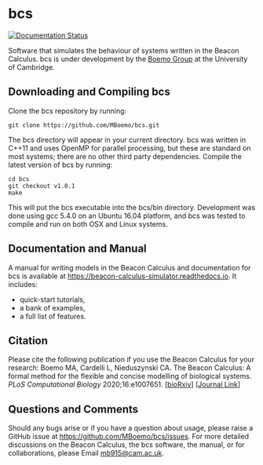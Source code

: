 # bcs
[![Documentation Status](https://readthedocs.org/projects/beacon-calculus-simulator/badge/?version=latest)](https://beacon-calculus-simulator.readthedocs.io/en/latest/?badge=latest)

Software that simulates the behaviour of systems written in the Beacon Calculus.  bcs is under development by the [Boemo Group](https://www.boemogroup.org/) at the University of Cambridge.

## Downloading and Compiling bcs
Clone the bcs repository by running:
```shell
git clone https://github.com/MBoemo/bcs.git
```
The bcs directory will appear in your current directory.  bcs was written in C++11 and uses OpenMP for parallel processing, but these are standard on most systems; there are no other third party dependencies.  Compile the latest version of bcs by running:
```shell
cd bcs
git checkout v1.0.1
make
```
This will put the bcs executable into the bcs/bin directory.  Development was done using gcc 5.4.0 on an Ubuntu 16.04 platform, and bcs was tested to compile and run on both OSX and Linux systems.

## Documentation and Manual
A manual for writing models in the Beacon Calculus and documentation for bcs is available at https://beacon-calculus-simulator.readthedocs.io.  It includes:
- quick-start tutorials,
- a bank of examples,
- a full list of features.

## Citation
Please cite the following publication if you use the Beacon Calculus for your research:
Boemo MA, Cardelli L, Nieduszynski CA. The Beacon Calculus: A formal method for the flexible and concise modelling of biological systems. *PLoS Computational Biology* 2020;16:e1007651. [[bioRxiv](https://doi.org/10.1101/579029)] [[Journal Link](https://doi.org/10.1371/journal.pcbi.1007651)]

## Questions and Comments
Should any bugs arise or if you have a question about usage, please raise a GitHub issue at https://github.com/MBoemo/bcs/issues. For more detailed discussions on the Beacon Calculus, the bcs software, the manual, or for collaborations, please Email mb915@cam.ac.uk.
